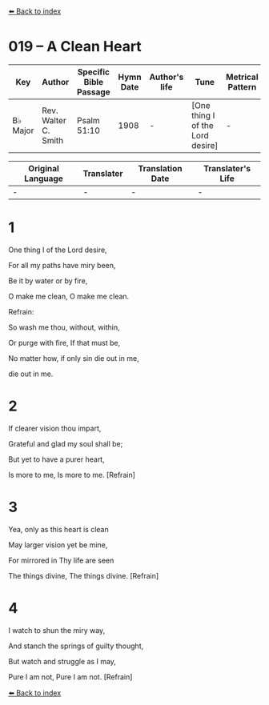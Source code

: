 [⬅️ Back to index](../README.md)

# 019 – A Clean Heart

Key | Author   | Specific Bible Passage     |Hymn Date |Author's life |Tune |Metrical Pattern   |Composer/Source
-- | --------- | ---------------------------|----------|--------------|-----|-------------------|-------------  
B♭ Major |Rev. Walter C. Smith |Psalm 51:10 |1908 |- |[One thing I of the Lord desire] |- |Fred H. Byshe

Original Language | Translater | Translation Date   | Translater's Life  
----------------- | --------- | --------------------|-------------     
\- |- |- |-




# 1

One thing I of the Lord desire,

For all my paths have miry been,

Be it by water or by fire,

O make me clean, O make me clean.



Refrain:

So wash me thou, without, within,

Or purge with fire, If that must be,

No matter how, if only sin die out in me,

die out in me.



# 2

If clearer vision thou impart,

Grateful and glad my soul shall be;

But yet to have a purer heart,

Is more to me, Is more to me.  [Refrain]



# 3

Yea, only as this heart is clean

May larger vision yet be mine,

For mirrored in Thy life are seen

The things divine, The things divine.  [Refrain]



# 4

I watch to shun the miry way,

And stanch the springs of guilty thought,

But watch and struggle as I may,

Pure I am not, Pure I am not.  [Refrain]

[⬅️ Back to index](../README.md)
